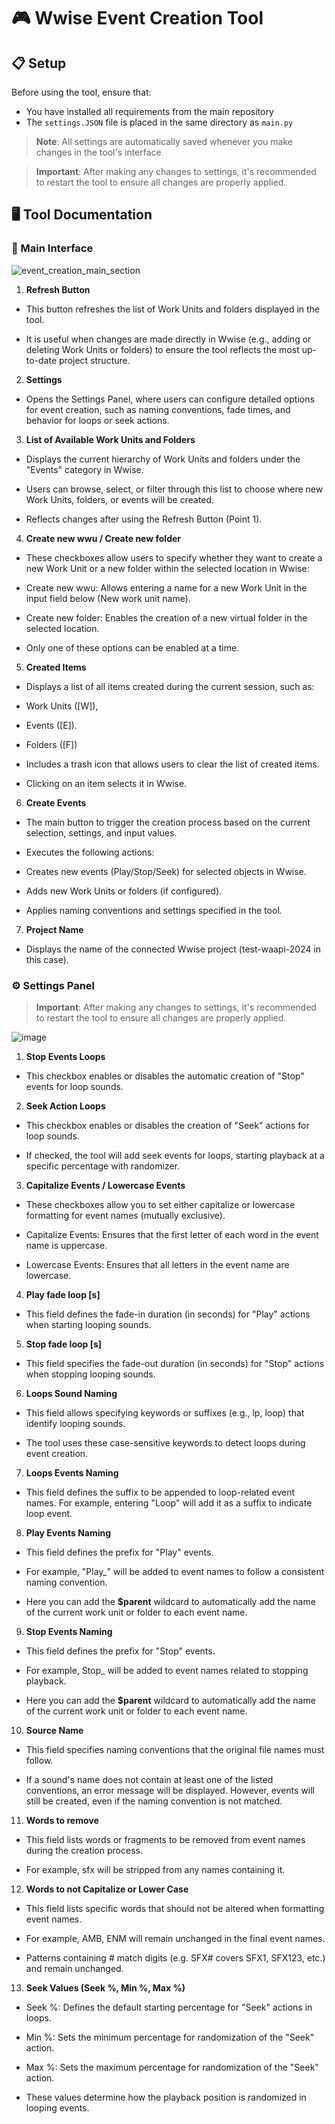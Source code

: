 # 🎮 Wwise Event Creation Tool

## 📋 Setup

Before using the tool, ensure that:
- You have installed all requirements from the main repository
- The `settings.JSON` file is placed in the same directory as `main.py`

> **Note**: All settings are automatically saved whenever you make changes in the tool's interface

>   **Important**: After making any changes to settings, it's recommended to restart the tool to ensure all changes are properly applied.

## 🖥️ Tool Documentation

### 🎯 Main Interface


![event_creation_main_section](https://github.com/user-attachments/assets/7333dd35-cbae-499e-abea-9093c1846f13)


1. **Refresh Button**

- This button refreshes the list of Work Units and folders displayed in the tool.

- It is useful when changes are made directly in Wwise (e.g., adding or deleting Work Units or folders) to ensure the tool reflects the most up-to-date project structure.

2. **Settings**

- Opens the Settings Panel, where users can configure detailed options for event creation, such as naming conventions, fade times, and behavior for loops or seek actions.

3. **List of Available Work Units and Folders**

- Displays the current hierarchy of Work Units and folders under the "Events" category in Wwise.

- Users can browse, select, or filter through this list to choose where new Work Units, folders, or events will be created.

- Reflects changes after using the Refresh Button (Point 1).

4. **Create new wwu / Create new folder**

- These checkboxes allow users to specify whether they want to create a new Work Unit or a new folder within the selected location in Wwise:

- Create new wwu: Allows entering a name for a new Work Unit in the input field below (New work unit name).

- Create new folder: Enables the creation of a new virtual folder in the selected location.

- Only one of these options can be enabled at a time.

5. **Created Items**

- Displays a list of all items created during the current session, such as:

- Work Units ([W]),

- Events ([E]).

- Folders ([F])

- Includes a trash icon that allows users to clear the list of created items.

- Clicking on an item selects it in Wwise.

6. **Create Events**

- The main button to trigger the creation process based on the current selection, settings, and input values.

- Executes the following actions:

- Creates new events (Play/Stop/Seek) for selected objects in Wwise.

- Adds new Work Units or folders (if configured).

- Applies naming conventions and settings specified in the tool.

7. **Project Name**

- Displays the name of the connected Wwise project (test-waapi-2024 in this case).

### ⚙️ Settings Panel
 >**Important**: After making any changes to settings, it's recommended to restart the tool to ensure all changes are properly applied.

![image](https://github.com/user-attachments/assets/1a258669-d77f-40d6-9a2b-74a4318a10f1)


1. **Stop Events Loops**

- This checkbox enables or disables the automatic creation of "Stop" events for loop sounds.

2. **Seek Action Loops**

- This checkbox enables or disables the creation of "Seek" actions for loop sounds.

- If checked, the tool will add seek events for loops, starting playback at a specific percentage with randomizer.

3. **Capitalize Events / Lowercase Events**

- These checkboxes allow you to set either capitalize or lowercase formatting for event names (mutually exclusive).

- Capitalize Events: Ensures that the first letter of each word in the event name is uppercase.

- Lowercase Events: Ensures that all letters in the event name are lowercase.

4. **Play fade loop [s]**

- This field defines the fade-in duration (in seconds) for "Play" actions when starting looping sounds.

5. **Stop fade loop [s]**

- This field specifies the fade-out duration (in seconds) for "Stop" actions when stopping looping sounds.

6. **Loops Sound Naming**

- This field allows specifying keywords or suffixes (e.g., lp, loop) that identify looping sounds.

- The tool uses these case-sensitive keywords to detect loops during event creation.

7. **Loops Events Naming**

- This field defines the suffix to be appended to loop-related event names. For example, entering "Loop" will add it as a suffix to indicate loop  event.

8. **Play Events Naming**

- This field defines the prefix for "Play" events.

- For example, "Play_" will be added to event names to follow a consistent naming convention.

- Here you can add the **$parent** wildcard to automatically add the name of the current work unit or folder to each event name.

9. **Stop Events Naming**

- This field defines the prefix for "Stop" events.

- For example, Stop_ will be added to event names related to stopping playback.

- Here you can add the **$parent** wildcard to automatically add the name of the current work unit or folder to each event name.

10. **Source Name**

- This field specifies naming conventions that the original file names must follow.

- If a sound's name does not contain at least one of the listed conventions, an error message will be displayed. However, events will still be created, even if the naming convention is not matched.

11. **Words to remove**

- This field lists words or fragments to be removed from event names during the creation process.

- For example, sfx will be stripped from any names containing it.

12. **Words to not Capitalize or Lower Case**

- This field lists specific words that should not be altered when formatting event names.

- For example, AMB, ENM will remain unchanged in the final event names.

- Patterns containing # match digits (e.g. SFX# covers SFX1, SFX123, etc.) and remain unchanged.

13. **Seek Values (Seek %, Min %, Max %)**

- Seek %: Defines the default starting percentage for "Seek" actions in loops.

- Min %: Sets the minimum percentage for randomization of the "Seek" action.

- Max %: Sets the maximum percentage for randomization of the "Seek" action.

- These values determine how the playback position is randomized in looping events.

